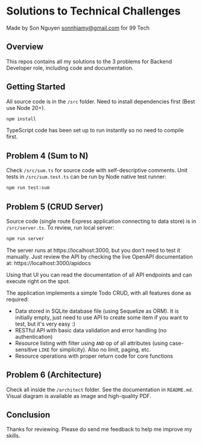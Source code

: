 # Solutions to Technical Challenges
Made by Son Nguyen <sonnhjamy@gmail.com> for 99 Tech

## Overview
This repos contains all my solutions to the 3 problems for Backend Developer role, including code and documentation.

## Getting Started
All source code is in the `/src` folder. Need to install dependencies first (Best use Node 20+).

~~~ bash
npm install
~~~

TypeScript code has been set up to run instantly so no need to compile first.

## Problem 4 (Sum to N)

Check `/src/sum.ts` for source code with self-descriptive comments.
Unit tests in `/src/sum.test.ts` can be run by Node native test runner:

~~~ bash
npm run test:sum
~~~

## Problem 5 (CRUD Server)
Source code (single route Express application connecting to data store) is in `/src/server.ts`. 
To review, run local server:

~~~ bash
npm run server
~~~

The server runs at https://localhost:3000, but you don't need to test it manually.
Just review the API by checking the live OpenAPI documentation at:
https://localhost:3000/apidocs

Using that UI you can read the documentation of all API endpoints and can execute right on the spot.

The application implements a simple Todo CRUD, with all features done as required:
- Data stored in SQLite database file (using Sequelize as ORM). It is initially empty, just need to use API to create some item if you want to test, but it's very easy :)
- RESTful API with basic data validation and error handling (no authentication)
- Resource listing with filter using `AND` op of all attributes (using case-sensitive `LIKE` for simplicity). Also no limit, paging, etc.
- Resource operations with proper return code for core functions

## Problem 6 (Architecture)
Check all inside the `/architect` folder.
See the documentation in `README.md`. Visual diagram is available as image and high-quality PDF.

## Conclusion
Thanks for reviewing. Please do send me feedback to help me improve my skills.
